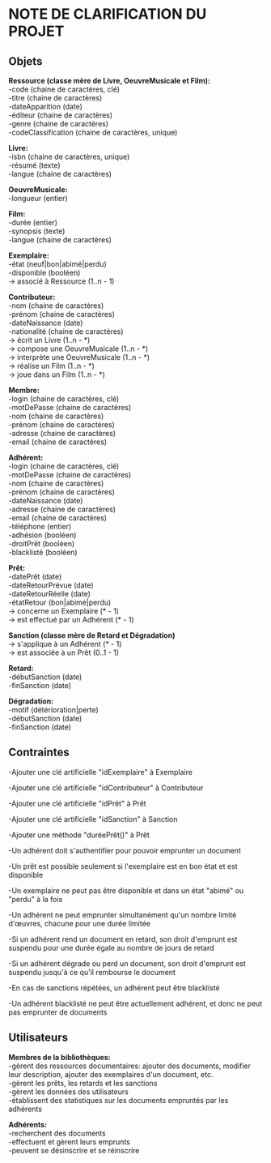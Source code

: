 # NOTE DE CLARIFICATION DU PROJET

## Objets

**Ressource (classe mère de Livre, OeuvreMusicale et Film):**  
  -code (chaine de caractères, clé)  
  -titre (chaine de caractères)  
  -dateApparition (date)  
  -éditeur (chaine de caractères)  
  -genre (chaine de caractères)  
  -codeClassification (chaine de caractères, unique)

**Livre:**  
  -isbn (chaine de caractères, unique)  
  -résumé (texte)  
  -langue (chaine de caractères)

**OeuvreMusicale:**  
  -longueur (entier)

**Film:**  
  -durée (entier)  
  -synopsis (texte)  
  -langue (chaine de caractères)

**Exemplaire:**  
  -état (neuf|bon|abimé|perdu)  
  -disponible (booléen)  
  -> associé à Ressource (1..n - 1)

**Contributeur:**  
  -nom (chaine de caractères)  
  -prénom (chaine de caractères)  
  -dateNaissance (date)  
  -nationalité (chaine de caractères)  
  -> écrit un Livre (1..n - *)  
  -> compose une OeuvreMusicale (1..n - *)  
  -> interprète une OeuvreMusicale (1..n - *)  
  -> réalise un Film (1..n - *)  
  -> joue dans un Film (1..n - *)

**Membre:**  
  -login (chaine de caractères, clé)  
  -motDePasse (chaine de caractères)  
  -nom (chaine de caractères)  
  -prénom (chaine de caractères)  
  -adresse (chaine de caractères)  
  -email (chaine de caractères)

**Adhérent:**  
  -login (chaine de caractères, clé)  
  -motDePasse (chaine de caractères)  
  -nom (chaine de caractères)  
  -prénom (chaine de caractères)  
  -dateNaissance (date)  
  -adresse (chaine de caractères)  
  -email (chaine de caractères)  
  -téléphone (entier)  
  -adhésion (booléen)  
  -droitPrêt (booléen)  
  -blacklisté (booléen)

**Prêt:**  
  -datePrêt (date)  
  -dateRetourPrévue (date)  
  -dateRetourRéelle (date)  
  -étatRetour (bon|abimé|perdu)  
  -> concerne un Exemplaire (* - 1)  
  -> est effectué par un Adhérent (* - 1)

**Sanction (classe mère de Retard et Dégradation)**  
  -> s'applique à un Adhérent (* - 1)  
  -> est associée à un Prêt (0..1 - 1)

**Retard:**  
  -débutSanction (date)  
  -finSanction (date)

**Dégradation:**  
  -motif (détérioration|perte)  
  -débutSanction (date)  
  -finSanction (date)


## Contraintes

-Ajouter une clé artificielle "idExemplaire" à Exemplaire

-Ajouter une clé artificielle "idContributeur" à Contributeur

-Ajouter une clé artificielle "idPrêt" à Prêt

-Ajouter une clé artificielle "idSanction" à Sanction

-Ajouter une méthode "duréePrêt()" à Prêt

-Un adhérent doit s'authentifier pour pouvoir emprunter un document

-Un prêt est possible seulement si l'exemplaire est en bon état et est disponible

-Un exemplaire ne peut pas être disponible et dans un état "abimé" ou "perdu" à la fois

-Un adhérent ne peut emprunter simultanément qu'un nombre limité d'œuvres, chacune pour une durée limitée

-Si un adhérent rend un document en retard, son droit d'emprunt est suspendu pour une durée égale au nombre de jours de retard

-Si un adhérent dégrade ou perd un document, son droit d'emprunt est suspendu jusqu'à ce qu'il rembourse le document

-En cas de sanctions répétées, un adhérent peut être blacklisté

-Un adhérent blacklisté ne peut être actuellement adhérent, et donc ne peut pas emprunter de documents

## Utilisateurs

**Membres de la bibliothèques:**  
  -gèrent des ressources documentaires: ajouter des documents, modifier leur description, ajouter des exemplaires d'un document, etc.  
  -gèrent les prêts, les retards et les sanctions  
  -gèrent les données des utilisateurs  
  -établissent des statistiques sur les documents empruntés par les adhérents

**Adhérents:**  
  -recherchent des documents  
  -effectuent et gèrent leurs emprunts  
  -peuvent se désinscrire et se réinscrire
